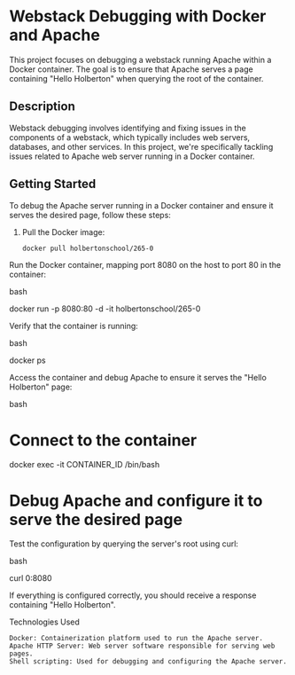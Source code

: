 # Webstack Debugging with Docker and Apache

This project focuses on debugging a webstack running Apache within a Docker container. The goal is to ensure that Apache serves a page containing "Hello Holberton" when querying the root of the container.

## Description

Webstack debugging involves identifying and fixing issues in the components of a webstack, which typically includes web servers, databases, and other services. In this project, we're specifically tackling issues related to Apache web server running in a Docker container.

## Getting Started

To debug the Apache server running in a Docker container and ensure it serves the desired page, follow these steps:

1. Pull the Docker image:
   ```bash
   docker pull holbertonschool/265-0

Run the Docker container, mapping port 8080 on the host to port 80 in the container:

bash

docker run -p 8080:80 -d -it holbertonschool/265-0

Verify that the container is running:

bash

docker ps

Access the container and debug Apache to ensure it serves the "Hello Holberton" page:

bash

# Connect to the container
docker exec -it CONTAINER_ID /bin/bash

# Debug Apache and configure it to serve the desired page

Test the configuration by querying the server's root using curl:

bash

curl 0:8080

If everything is configured correctly, you should receive a response containing "Hello Holberton".

Technologies Used

    Docker: Containerization platform used to run the Apache server.
    Apache HTTP Server: Web server software responsible for serving web pages.
    Shell scripting: Used for debugging and configuring the Apache server.
